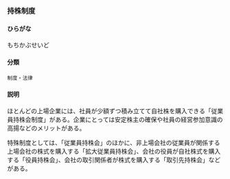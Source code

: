 <div style="display:none;">

## [あ行](securities-terms?id=あ行)
## [か行](securities-terms?id=か行)
## [さ行](securities-terms?id=さ行)
## [た行](securities-terms?id=た行)
## [な行](securities-terms?id=な行)
## [は行](securities-terms?id=は行)
## [ま行](securities-terms?id=ま行)

</div>

### 持株制度

#### ひらがな

もちかぶせいど

#### 分類

`制度・法律`

#### 説明

ほとんどの上場企業には、社員が少額ずつ積み立てて自社株を購入できる「従業員持株会制度」がある。企業にとっては安定株主の確保や社員の経営参加意識の高揚などのメリットがある。 
 
特殊制度としては、「従業員持株会」のほかに、非上場会社の従業員が関係する上場会社の株式を購入する「拡大従業員持株会」、会社の役員が自社株式を購入する「役員持株会」、会社の取引関係者が株式を購入する「取引先持株会」などがある。

<div style="display:none;">

## [や行](securities-terms?id=や行)
## [ら行](securities-terms?id=ら行)
## [わ行](securities-terms?id=わ行)
## [英数字・記号](securities-terms?id=英数字・記号)

</div>

